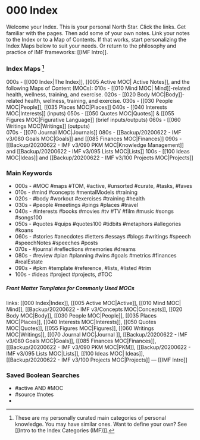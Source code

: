 # 000 Index
Welcome your Index. This is your personal North Star. Click the links. Get familiar with the pages. Then add some of your own notes. Link your notes to the Index or to a Map of Contents. If that works, start personalizing the Index Maps below to suit your needs. Or return to the philosophy and practice of IMF frameworks: [[IMF Intro]].

### Index Maps [^1]
000s - [[000 Index|The Index]], [[005 Active MOC| Active Notes]], and the following Maps of Content (MOCs):
010s - [[010 Mind MOC| Mind]]-related health, wellness, training, and exercise.
020s - [[020 Body MOC|Body]]-related health, wellness, training, and exercise.
030s - [[030 People MOC|People]], [[035 Places MOC|Places]]
040s - [[040 Interests MOC|Interests]] (inputs)
050s - [[050 Quotes MOC|Quotes]] & [[055 Figures MOC|Figurative Language]] (brief inputs/outputs)
060s - [[060 Writings MOC|Writings]] (outputs)     
070s -  [[070 Journal MOC|Journals]]
080s - [[Backup/20200622 - IMF v3/080 Goals MOC|Goals]] and [[085 Finances MOC|Finances]]
090s - [[Backup/20200622 - IMF v3/090 PKM MOC|Knowledge Management]] and [[Backup/20200622 - IMF v3/095 Lists MOC|Lists]]
100s - [[100 Ideas MOC|Ideas]] and [[Backup/20200622 - IMF v3/100 Projects MOC|Projects]]

### Main Keywords
- 000s - #MOC #maps #TOM, #active, #unsorted #curate, #tasks, #faves
- 010s - #mind #concepts #mentalModels #training
- 020s - #body #workout #exercises #training #health
- 030s - #people #meetings #pings #places #travel 
- 040s - #interests #books #movies #tv #TV #film #music #songs #songs100 
- 050s - #quotes #quips #quotes100 #tidbits #metaphors #allegories #koans 
- 060s - #stories #anecdotes #letters #essays #blogs #writings #speech #speechNotes #speeches #posts
- 070s -  #journal #reflections #memories #dreams
- 080s - #review #plan #planning #wins #goals #metrics #finances #realEstate
- 090s - #pkm #template #reference, #lists, #listed #trim
- 100s - #ideas #project #projects, #TOC

##### Front Matter Templates for Commonly Used MOCs
links: [[000 Index|Index]], [[005 Active MOC|Active]], [[010 Mind MOC| Mind]], [[Backup/20200622 - IMF v3/Concepts MOC|Concepts]], [[020 Body MOC|Body]], [[030 People MOC|People]], [[035 Places MOC|Places]], [[040 Interests MOC|Interests]], [[050 Quotes MOC|Quotes]], [[055 Figures MOC|Figures]], [[060 Writings MOC|Writings]], [[070 Journal MOC|Journal ]], [[Backup/20200622 - IMF v3/080 Goals MOC|Goals]], [[085 Finances MOC|Finances]], [[Backup/20200622 - IMF v3/090 PKM MOC|PKM]], [[Backup/20200622 - IMF v3/095 Lists MOC|Lists]], [[100 Ideas MOC| Ideas]], [[Backup/20200622 - IMF v3/100 Projects MOC|Projects]] — [[IMF Intro]]

### Saved Boolean Searches
- #active AND #MOC 
- #source #notes
- 
[^1]: These are my personally curated main categories of personal knowledge. You may have similar ones. Want to define your own? See [[Intro to the Index Categories (IMF)]].